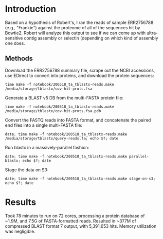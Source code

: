 # Introduction

Based on a hypothesis of Robert's, I ran the reads of sample
ERR2756788 (e.g., "Frankie") against the proteome of all of the
sequences hit by Bowtie2. Robert will analyze this output to see if we
can come up with ultra-sensitive contig assembly or selectin
(depending on which kind of assembly one does.


## Methods

Download the ERR2756788 summary file, scrape out the NCBI accessions,
use EDirect to convert into proteins, and download the protein
sequences:
```
time make -f notebook/200518_ta_tblastx-reads.make /media/storage/tblastx/cov-hit-prots.fsa
```

Generate a BLAST v5 DB from the multi-FASTA protein file:
```
time make -f notebook/200518_ta_tblastx-reads.make /media/storage/tblastx/cov-hit-prots.fsa.pdb
```

Convert the FASTQ reads into FASTA format, and concatenate the paired
end files into a single multi-FASTA file:

```
date; time make -f notebook/200518_ta_tblastx-reads.make /media/storage/tblastx/query-reads.fa; echo $?; date
```

Run blastx in a massively-parallel fashion:

```
date; time make -f notebook/200518_ta_tblastx-reads.make parallel-blastx; echo $?; date
```

Stage the data on S3:

```
date; time make -f notebook/200518_ta_tblastx-reads.make stage-on-s3;
echo $?; date
```

# Results

Took 78 minutes to run on 72 cores, processing a protein database of
~1.9M, and 7.5G of FASTA-formatted reads. Resulted in ~377M of
compressed BLAST format 7 output, with 5,391,653 hits. Memory
utilization was negligible.
